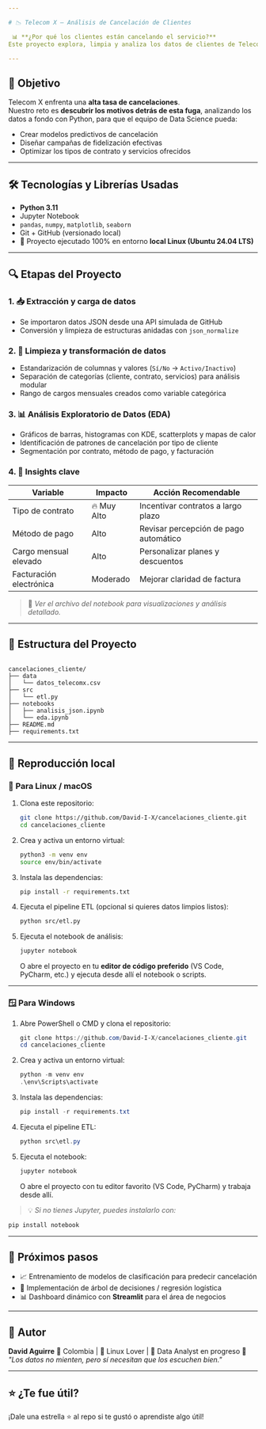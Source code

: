 ```yaml
---

# 📉 Telecom X – Análisis de Cancelación de Clientes

 📊 **¿Por qué los clientes están cancelando el servicio?**  
Este proyecto explora, limpia y analiza los datos de clientes de Telecom X para descubrir los **factores clave de evasión** y guiar futuras estrategias de retención.

---
```


## 🚀 Objetivo

Telecom X enfrenta una **alta tasa de cancelaciones**.  
Nuestro reto es **descubrir los motivos detrás de esta fuga**, analizando los datos a fondo con Python, para que el equipo de Data Science pueda:

- Crear modelos predictivos de cancelación
- Diseñar campañas de fidelización efectivas
- Optimizar los tipos de contrato y servicios ofrecidos

---

## 🛠️ Tecnologías y Librerías Usadas

- **Python 3.11**
- Jupyter Notebook
- `pandas`, `numpy`, `matplotlib`, `seaborn`
- Git + GitHub (versionado local)
- 📁 Proyecto ejecutado 100% en entorno **local Linux (Ubuntu 24.04 LTS)**

---

## 🔍 Etapas del Proyecto

### 1. 📥 **Extracción y carga de datos**
- Se importaron datos JSON desde una API simulada de GitHub
- Conversión y limpieza de estructuras anidadas con `json_normalize`

### 2. 🧼 **Limpieza y transformación de datos**
- Estandarización de columnas y valores (`Sí/No` → `Activo/Inactivo`)
- Separación de categorías (cliente, contrato, servicios) para análisis modular
- Rango de cargos mensuales creados como variable categórica

### 3. 📊 **Análisis Exploratorio de Datos (EDA)**
- Gráficos de barras, histogramas con KDE, scatterplots y mapas de calor
- Identificación de patrones de cancelación por tipo de cliente
- Segmentación por contrato, método de pago, y facturación

### 4. 🧠 **Insights clave**
| Variable              | Impacto | Acción Recomendable |
|-----------------------|---------|----------------------|
| Tipo de contrato      | 🔥 Muy Alto | Incentivar contratos a largo plazo |
| Método de pago        | Alto    | Revisar percepción de pago automático |
| Cargo mensual elevado | Alto    | Personalizar planes y descuentos |
| Facturación electrónica | Moderado | Mejorar claridad de factura |

> 📌 *Ver el archivo del notebook para visualizaciones y análisis detallado.*

---

## 📁 Estructura del Proyecto

```

cancelaciones_cliente/
├── data
│   └── datos_telecomx.csv
├── src
│   └── etl.py
├── notebooks
│   ├── analisis_json.ipynb
│   └── eda.ipynb
├── README.md
├── requirements.txt

```

---

## 📎 Reproducción local

### 🔧 Para Linux / macOS

1. Clona este repositorio:
   ```bash
   git clone https://github.com/David-I-X/cancelaciones_cliente.git
   cd cancelaciones_cliente
   ```

2. Crea y activa un entorno virtual:

   ```bash
   python3 -m venv env
   source env/bin/activate
   ```

3. Instala las dependencias:

   ```bash
   pip install -r requirements.txt
   ```

4. Ejecuta el pipeline ETL (opcional si quieres datos limpios listos):

   ```bash
   python src/etl.py
   ```

5. Ejecuta el notebook de análisis:

   ```bash
   jupyter notebook
   ```

   O abre el proyecto en tu **editor de código preferido** (VS Code, PyCharm, etc.) y ejecuta desde allí el notebook o scripts.

---

### 🪟 Para Windows

1. Abre PowerShell o CMD y clona el repositorio:

   ```powershell
   git clone https://github.com/David-I-X/cancelaciones_cliente.git
   cd cancelaciones_cliente
   ```

2. Crea y activa un entorno virtual:

   ```powershell
   python -m venv env
   .\env\Scripts\activate
   ```

3. Instala las dependencias:

   ```powershell
   pip install -r requirements.txt
   ```

4. Ejecuta el pipeline ETL:

   ```powershell
   python src\etl.py
   ```

5. Ejecuta el notebook:

   ```powershell
   jupyter notebook
   ```

   O abre el proyecto con tu editor favorito (VS Code, PyCharm) y trabaja desde allí.

> 💡 *Si no tienes Jupyter, puedes instalarlo con:*

```powershell
pip install notebook
```

---

## 📌 Próximos pasos

* 📈 Entrenamiento de modelos de clasificación para predecir cancelación
* 🧠 Implementación de árbol de decisiones / regresión logística
* 📊 Dashboard dinámico con **Streamlit** para el área de negocios

---

## 🙌 Autor

**David Aguirre**
📍 Colombia | 🐧 Linux Lover | 💼 Data Analyst en progreso
💬 *"Los datos no mienten, pero sí necesitan que los escuchen bien."*

---

## ⭐ ¿Te fue útil?

¡Dale una estrella ⭐ al repo si te gustó o aprendiste algo útil!
